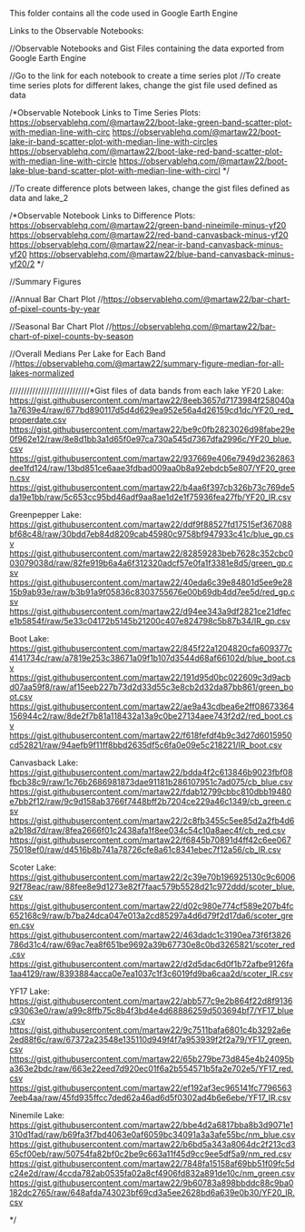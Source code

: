 This folder contains all the code used in Google Earth Engine

Links to the Observable Notebooks:

//Observable Notebooks and Gist Files containing the data exported from Google Earth Engine


//Go to the link for each notebook to create a time series plot
//To create time series plots for different lakes, change the gist file used defined as data

/*Observable Notebook Links to Time Series Plots:
https://observablehq.com/@martaw22/boot-lake-green-band-scatter-plot-with-median-line-with-circ
https://observablehq.com/@martaw22/boot-lake-ir-band-scatter-plot-with-median-line-with-circles
https://observablehq.com/@martaw22/boot-lake-red-band-scatter-plot-with-median-line-with-circle
https://observablehq.com/@martaw22/boot-lake-blue-band-scatter-plot-with-median-line-with-circl
*/

//To create difference plots between lakes, change the gist files defined as data and lake_2

/*Observable Notebook Links to Difference Plots:
https://observablehq.com/@martaw22/green-band-nineimile-minus-yf20
https://observablehq.com/@martaw22/red-band-canvasback-minus-yf20
https://observablehq.com/@martaw22/near-ir-band-canvasback-minus-yf20
https://observablehq.com/@martaw22/blue-band-canvasback-minus-yf20/2
*/

//Summary Figures

//Annual Bar Chart Plot
//https://observablehq.com/@martaw22/bar-chart-of-pixel-counts-by-year

//Seasonal Bar Chart Plot
//https://observablehq.com/@martaw22/bar-chart-of-pixel-counts-by-season

//Overall Medians Per Lake for Each Band
//https://observablehq.com/@martaw22/summary-figure-median-for-all-lakes-normalized




////////////////////////////*Gist files of data bands from each lake
YF20 Lake:
https://gist.githubusercontent.com/martaw22/8eeb3657d7173984f258040a1a7639e4/raw/677bd890117d5d4d629ea952e56a4d26159cd1dc/YF20_red_properdate.csv
https://gist.githubusercontent.com/martaw22/be9c0fb2823026d98fabe29e0f962e12/raw/8e8d1bb3a1d65f0e97ca730a545d7367dfa2996c/YF20_blue.csv
https://gist.githubusercontent.com/martaw22/937669e406e7949d2362863dee1fd124/raw/13bd851ce6aae3fdbad009aa0b8a92ebdcb5e807/YF20_green.csv
https://gist.githubusercontent.com/martaw22/b4aa6f397cb326b73c769de5da19e1bb/raw/5c653cc95bd46adf9aa8ae1d2e1f75936fea27fb/YF20_IR.csv

Greenpepper Lake:
https://gist.githubusercontent.com/martaw22/ddf9f88527fd17515ef367088bf68c48/raw/30bdd7eb84d8209cab45980c9758bf947933c41c/blue_gp.csv
https://gist.githubusercontent.com/martaw22/82859283beb7628c352cbc003079038d/raw/82fe919b6a4a6f312320adcf57e0fa1f3381e8d5/green_gp.csv
https://gist.githubusercontent.com/martaw22/40eda6c39e84801d5ee9e2815b9ab93e/raw/b3b91a9f05836c8303755676e00b69db4dd7ee5d/red_gp.csv
https://gist.githubusercontent.com/martaw22/d94ee343a9df2821ce21dfece1b5854f/raw/5e33c04172b5145b21200c407e824798c5b87b34/IR_gp.csv

Boot Lake:
https://gist.githubusercontent.com/martaw22/845f22a1204820cfa609377c4141734c/raw/a7819e253c38671a09f1b107d3544d68af66102d/blue_boot.csv
https://gist.githubusercontent.com/martaw22/191d95d0bc022609c3d9acbd07aa59f8/raw/af15eeb227b73d2d33d55c3e8cb2d32da87bb861/green_boot.csv
https://gist.githubusercontent.com/martaw22/ae9a43cdbea6e2ff08673364156944c2/raw/8de2f7b81a118432a13a9c0be27134aee743f2d2/red_boot.csv
https://gist.githubusercontent.com/martaw22/f618fefdf4b9c3d27d6015950cd52821/raw/94aefb9f11ff8bbd2635df5c6fa0e09e5c218221/IR_boot.csv

Canvasback Lake:
https://gist.githubusercontent.com/martaw22/bdda4f2c613846b9023fbf08fbcb38c9/raw/1c76b2686981873dae91181b286107951c7ad075/cb_blue.csv
https://gist.githubusercontent.com/martaw22/fdab12799cbbc810dbb19480e7bb2f12/raw/9c9d158ab3766f7448bff2b7204ce229a46c1349/cb_green.csv
https://gist.githubusercontent.com/martaw22/2c8fb3455c5ee85d2a2fb4d6a2b18d7d/raw/8fea2666f01c2438afa1f8ee034c54c10a8aec4f/cb_red.csv
https://gist.githubusercontent.com/martaw22/f6845b70891d4ff42c6ee06775018ef0/raw/d4516b8b741a78726cfe8a61c8341ebec7f12a56/cb_IR.csv

Scoter Lake:
https://gist.githubusercontent.com/martaw22/2c39e70b196925130c9c600692f78eac/raw/88fee8e9d1273e82f7faac579b5528d21c972ddd/scoter_blue.csv
https://gist.githubusercontent.com/martaw22/d02c980e774cf589e207b4fc652168c9/raw/b7ba24dca047e013a2cd85297a4d6d79f2d17da6/scoter_green.csv
https://gist.githubusercontent.com/martaw22/463dadc1c3190ea73f6f3826786d31c4/raw/69ac7ea8f651be9692a39b67730e8c0bd3265821/scoter_red.csv
https://gist.githubusercontent.com/martaw22/d2d5dac6d0f1b72afbe9126fa1aa4129/raw/8393884acca0e7ea1037c1f3c6019fd9ba6caa2d/scoter_IR.csv

YF17 Lake:
https://gist.githubusercontent.com/martaw22/abb577c9e2b864f22d8f9136c93063e0/raw/a99c8ffb75c8b4f3bd4e4d68886259d503694bf7/YF17_blue.csv
https://gist.githubusercontent.com/martaw22/9c7511bafa6801c4b3292a6e2ed88f6c/raw/67372a23548e135110d949f4f7a953939f2f2a79/YF17_green.csv
https://gist.githubusercontent.com/martaw22/65b279be73d845e4b24095ba363e2bdc/raw/663e22eed7d920ec01f6a2b554571b5fa2e702e5/YF17_red.csv
https://gist.githubusercontent.com/martaw22/ef192af3ec965141fc77965637eeb4aa/raw/45fd935ffcc7ded62a46ad6d5f0302ad4b6e6ebe/YF17_IR.csv

Ninemile Lake:
https://gist.githubusercontent.com/martaw22/bbe4d2a6817bba8b3d9071e1310d1fad/raw/b69fa3f7bd4063e0af6059bc34091a3a3afe55bc/nm_blue.csv
https://gist.githubusercontent.com/martaw22/b6bd5a343a8064dc2f213cd365cf00eb/raw/50754fa82bf0c2be9c663a11f45d9cc9ee5df5a9/nm_red.csv
https://gist.githubusercontent.com/martaw22/7848fa15158af69bb51f09fc5dc24e2d/raw/4ccda782ab0535fa02a8cf4906fd832a891de10c/nm_green.csv
https://gist.githubusercontent.com/martaw22/9b60783a898bbddc88c9ba0182dc2765/raw/648afda743023bf69cd3a5ee2628bd6a639e0b30/YF20_IR.csv

*/

